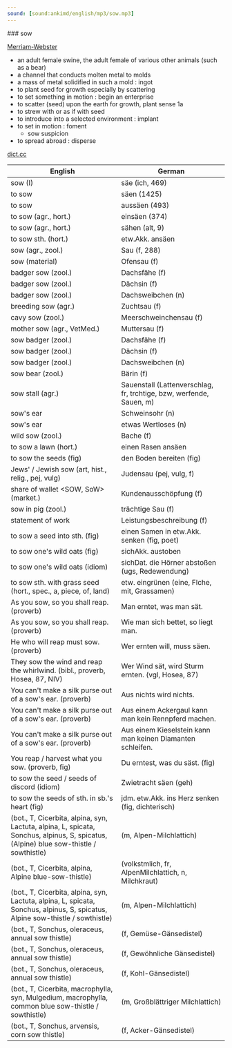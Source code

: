 ```yaml
---
sound: [sound:ankimd/english/mp3/sow.mp3]
---
```


\### sow

[Merriam-Webster](https://www.merriam-webster.com/dictionary/sow)

- an adult female swine, the adult female of various other animals (such as a bear)
- a channel that conducts molten metal to molds
- a mass of metal solidified in such a mold : ingot
- to plant seed for growth especially by scattering
- to set something in motion : begin an enterprise
- to scatter (seed) upon the earth for growth, plant sense 1a
- to strew with or as if with seed
- to introduce into a selected environment : implant
- to set in motion : foment
    - sow suspicion
- to spread abroad : disperse

[dict.cc](https://www.dict.cc/sow)

| English        | German       |
| -------------- | ------------ |
| sow (I) | säe (ich, 469) |
| to sow | säen (1425) |
| to sow | aussäen (493) |
| to sow (agr., hort.) | einsäen (374) |
| to sow (agr., hort.) | sähen (alt, 9) |
| to sow sth. (hort.) | etw.Akk. ansäen |
| sow (agr., zool.) | Sau (f, 288) |
| sow (material) | Ofensau (f) |
| badger sow (zool.) | Dachsfähe (f) |
| badger sow (zool.) | Dächsin (f) |
| badger sow (zool.) | Dachsweibchen (n) |
| breeding sow (agr.) | Zuchtsau (f) |
| cavy sow (zool.) | Meerschweinchensau (f) |
| mother sow (agr., VetMed.) | Muttersau (f) |
| sow badger (zool.) | Dachsfähe (f) |
| sow badger (zool.) | Dächsin (f) |
| sow badger (zool.) | Dachsweibchen (n) |
| sow bear (zool.) | Bärin (f) |
| sow stall (agr.) | Sauenstall (Lattenverschlag, fr, trchtige, bzw, werfende, Sauen, m) |
| sow's ear | Schweinsohr (n) |
| sow's ear | etwas Wertloses (n) |
| wild sow (zool.) | Bache (f) |
| to sow a lawn (hort.) | einen Rasen ansäen |
| to sow the seeds (fig) | den Boden bereiten (fig) |
| Jews' / Jewish sow (art, hist., relig., pej, vulg) | Judensau (pej, vulg, f) |
| share of wallet <SOW, SoW> (market.) | Kundenausschöpfung (f) |
| sow in pig (zool.) | trächtige Sau (f) |
| statement of work <SOW> | Leistungsbeschreibung (f) |
| to sow a seed into sth. (fig) | einen Samen in etw.Akk. senken (fig, poet) |
| to sow one's wild oats (fig) | sichAkk. austoben |
| to sow one's wild oats (idiom) | sichDat. die Hörner abstoßen (ugs, Redewendung) |
| to sow sth. with grass seed (hort., spec., a, piece, of, land) | etw. eingrünen (eine, Flche, mit, Grassamen) |
| As you sow, so you shall reap. (proverb) | Man erntet, was man sät. |
| As you sow, so you shall reap. (proverb) | Wie man sich bettet, so liegt man. |
| He who will reap must sow. (proverb) | Wer ernten will, muss säen. |
| They sow the wind and reap the whirlwind. (bibl., proverb, Hosea, 87, NIV) | Wer Wind sät, wird Sturm ernten. (vgl, Hosea, 87) |
| You can't make a silk purse out of a sow's ear. (proverb) | Aus nichts wird nichts. |
| You can't make a silk purse out of a sow's ear. (proverb) | Aus einem Ackergaul kann man kein Rennpferd machen. |
| You can't make a silk purse out of a sow's ear. (proverb) | Aus einem Kieselstein kann man keinen Diamanten schleifen. |
| You reap / harvest what you sow. (proverb, fig) | Du erntest, was du säst. (fig) |
| to sow the seed / seeds of discord (idiom) | Zwietracht säen (geh) |
| to sow the seeds of sth. in sb.'s heart (fig) | jdm. etw.Akk. ins Herz senken (fig, dichterisch) |
|  (bot., T, Cicerbita, alpina, syn, Lactuta, alpina, L, spicata, Sonchus, alpinus, S, spicatus, (Alpine) blue sow-thistle / sowthistle) |  (m, Alpen-Milchlattich) |
|  (bot., T, Cicerbita, alpina, Alpine blue-sow-thistle) |  (volkstmlich, fr, AlpenMilchlattich, n, Milchkraut) |
|  (bot., T, Cicerbita, alpina, syn, Lactuta, alpina, L, spicata, Sonchus, alpinus, S, spicatus, Alpine sow-thistle / sowthistle) |  (m, Alpen-Milchlattich) |
|  (bot., T, Sonchus, oleraceus, annual sow thistle) |  (f, Gemüse-Gänsedistel) |
|  (bot., T, Sonchus, oleraceus, annual sow thistle) |  (f, Gewöhnliche Gänsedistel) |
|  (bot., T, Sonchus, oleraceus, annual sow thistle) |  (f, Kohl-Gänsedistel) |
|  (bot., T, Cicerbita, macrophylla, syn, Mulgedium, macrophylla, common blue sow-thistle / sowthistle) |  (m, Großblättriger Milchlattich) |
|  (bot., T, Sonchus, arvensis, corn sow thistle) |  (f, Acker-Gänsedistel) |
